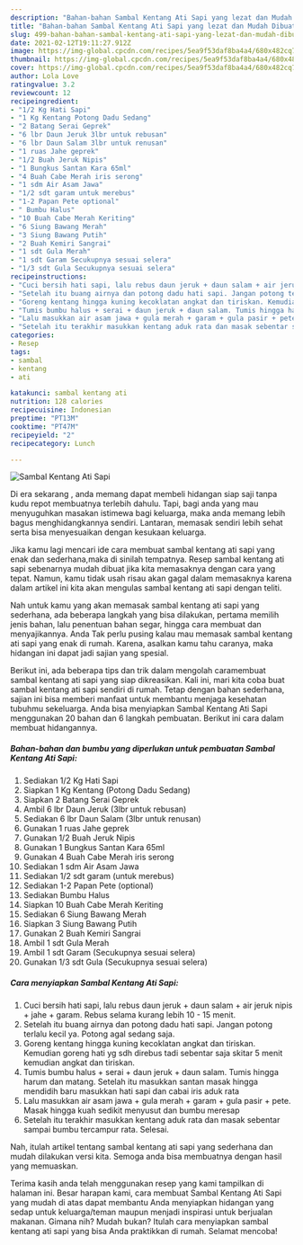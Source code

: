```yaml
---
description: "Bahan-bahan Sambal Kentang Ati Sapi yang lezat dan Mudah Dibuat"
title: "Bahan-bahan Sambal Kentang Ati Sapi yang lezat dan Mudah Dibuat"
slug: 499-bahan-bahan-sambal-kentang-ati-sapi-yang-lezat-dan-mudah-dibuat
date: 2021-02-12T19:11:27.912Z
image: https://img-global.cpcdn.com/recipes/5ea9f53daf8ba4a4/680x482cq70/sambal-kentang-ati-sapi-foto-resep-utama.jpg
thumbnail: https://img-global.cpcdn.com/recipes/5ea9f53daf8ba4a4/680x482cq70/sambal-kentang-ati-sapi-foto-resep-utama.jpg
cover: https://img-global.cpcdn.com/recipes/5ea9f53daf8ba4a4/680x482cq70/sambal-kentang-ati-sapi-foto-resep-utama.jpg
author: Lola Love
ratingvalue: 3.2
reviewcount: 12
recipeingredient:
- "1/2 Kg Hati Sapi"
- "1 Kg Kentang Potong Dadu Sedang"
- "2 Batang Serai Geprek"
- "6 lbr Daun Jeruk 3lbr untuk rebusan"
- "6 lbr Daun Salam 3lbr untuk renusan"
- "1 ruas Jahe geprek"
- "1/2 Buah Jeruk Nipis"
- "1 Bungkus Santan Kara 65ml"
- "4 Buah Cabe Merah iris serong"
- "1 sdm Air Asam Jawa"
- "1/2 sdt garam untuk merebus"
- "1-2 Papan Pete optional"
- " Bumbu Halus"
- "10 Buah Cabe Merah Keriting"
- "6 Siung Bawang Merah"
- "3 Siung Bawang Putih"
- "2 Buah Kemiri Sangrai"
- "1 sdt Gula Merah"
- "1 sdt Garam Secukupnya sesuai selera"
- "1/3 sdt Gula Secukupnya sesuai selera"
recipeinstructions:
- "Cuci bersih hati sapi, lalu rebus daun jeruk + daun salam + air jeruk nipis + jahe + garam. Rebus selama kurang lebih 10 - 15 menit."
- "Setelah itu buang airnya dan potong dadu hati sapi. Jangan potong terlalu kecil ya. Potong agal sedang saja."
- "Goreng kentang hingga kuning kecoklatan angkat dan tiriskan. Kemudian goreng hati yg sdh direbus tadi sebentar saja skitar 5 menit kemudian angkat dan tiriskan."
- "Tumis bumbu halus + serai + daun jeruk + daun salam. Tumis hingga harum dan matang. Setelah itu masukkan santan masak hingga mendidih baru masukkan hati sapi dan cabai iris aduk rata"
- "Lalu masukkan air asam jawa + gula merah + garam + gula pasir + pete. Masak hingga kuah sedikit menyusut dan bumbu meresap"
- "Setelah itu terakhir masukkan kentang aduk rata dan masak sebentar sampai bumbu tercampur rata. Selesai."
categories:
- Resep
tags:
- sambal
- kentang
- ati

katakunci: sambal kentang ati 
nutrition: 128 calories
recipecuisine: Indonesian
preptime: "PT13M"
cooktime: "PT47M"
recipeyield: "2"
recipecategory: Lunch

---
```



![Sambal Kentang Ati Sapi](https://img-global.cpcdn.com/recipes/5ea9f53daf8ba4a4/680x482cq70/sambal-kentang-ati-sapi-foto-resep-utama.jpg)

Di era  sekarang , anda memang dapat membeli hidangan siap saji tanpa kudu repot membuatnya terlebih dahulu. Tapi, bagi anda yang mau menyuguhkan masakan istimewa bagi keluarga, maka anda memang lebih bagus menghidangkannya sendiri. Lantaran, memasak sendiri lebih sehat serta bisa menyesuaikan dengan kesukaan keluarga.

Jika kamu lagi mencari ide cara membuat sambal kentang ati sapi yang enak dan sederhana,maka di sinilah tempatnya. Resep sambal kentang ati sapi  sebenarnya mudah dibuat jika kita memasaknya dengan cara yang tepat. Namun, kamu tidak usah risau akan gagal dalam memasaknya 
karena dalam artikel ini kita akan mengulas sambal kentang ati sapi dengan teliti.  



Nah untuk kamu yang akan memasak sambal kentang ati sapi yang sederhana, ada beberapa langkah yang bisa dilakukan, pertama memilih jenis bahan, lalu penentuan bahan segar, hingga cara membuat dan menyajikannya. Anda Tak perlu pusing kalau mau memasak sambal kentang ati sapi yang enak di rumah. Karena, asalkan kamu  tahu caranya, maka hidangan ini dapat jadi sajian yang spesial.

Berikut ini, ada beberapa tips dan trik dalam mengolah caramembuat sambal kentang ati sapi yang siap dikreasikan. Kali ini, mari kita coba buat sambal kentang ati sapi sendiri di rumah. Tetap dengan bahan sederhana, sajian ini bisa memberi manfaat untuk membantu menjaga kesehatan tubuhmu sekeluarga. Anda bisa menyiapkan Sambal Kentang Ati Sapi menggunakan 20 bahan dan 6 langkah pembuatan. Berikut ini cara dalam membuat hidangannya.

<!--inarticleads1-->

##### Bahan-bahan dan bumbu yang diperlukan untuk pembuatan Sambal Kentang Ati Sapi:

1. Sediakan 1/2 Kg Hati Sapi
1. Siapkan 1 Kg Kentang (Potong Dadu Sedang)
1. Siapkan 2 Batang Serai Geprek
1. Ambil 6 lbr Daun Jeruk (3lbr untuk rebusan)
1. Sediakan 6 lbr Daun Salam (3lbr untuk renusan)
1. Gunakan 1 ruas Jahe geprek
1. Gunakan 1/2 Buah Jeruk Nipis
1. Gunakan 1 Bungkus Santan Kara 65ml
1. Gunakan 4 Buah Cabe Merah iris serong
1. Sediakan 1 sdm Air Asam Jawa
1. Sediakan 1/2 sdt garam (untuk merebus)
1. Sediakan 1-2 Papan Pete (optional)
1. Sediakan  Bumbu Halus
1. Siapkan 10 Buah Cabe Merah Keriting
1. Sediakan 6 Siung Bawang Merah
1. Siapkan 3 Siung Bawang Putih
1. Gunakan 2 Buah Kemiri Sangrai
1. Ambil 1 sdt Gula Merah
1. Ambil 1 sdt Garam (Secukupnya sesuai selera)
1. Gunakan 1/3 sdt Gula (Secukupnya sesuai selera)




<!--inarticleads2-->

##### Cara menyiapkan Sambal Kentang Ati Sapi:

1. Cuci bersih hati sapi, lalu rebus daun jeruk + daun salam + air jeruk nipis + jahe + garam. Rebus selama kurang lebih 10 - 15 menit.
1. Setelah itu buang airnya dan potong dadu hati sapi. Jangan potong terlalu kecil ya. Potong agal sedang saja.
1. Goreng kentang hingga kuning kecoklatan angkat dan tiriskan. Kemudian goreng hati yg sdh direbus tadi sebentar saja skitar 5 menit kemudian angkat dan tiriskan.
1. Tumis bumbu halus + serai + daun jeruk + daun salam. Tumis hingga harum dan matang. Setelah itu masukkan santan masak hingga mendidih baru masukkan hati sapi dan cabai iris aduk rata
1. Lalu masukkan air asam jawa + gula merah + garam + gula pasir + pete. Masak hingga kuah sedikit menyusut dan bumbu meresap
1. Setelah itu terakhir masukkan kentang aduk rata dan masak sebentar sampai bumbu tercampur rata. Selesai.




Nah, itulah artikel tentang  sambal kentang ati sapi  yang sederhana dan mudah dilakukan versi kita. Semoga anda bisa membuatnya dengan hasil yang memuaskan. 

Terima kasih anda telah menggunakan resep yang kami tampilkan di halaman ini. Besar harapan kami, cara membuat  Sambal Kentang Ati Sapi yang mudah di atas dapat membantu Anda menyiapkan hidangan yang sedap untuk keluarga/teman maupun menjadi inspirasi untuk berjualan makanan. Gimana nih? Mudah bukan? Itulah cara menyiapkan sambal kentang ati sapi yang bisa Anda praktikkan di rumah. Selamat mencoba!

